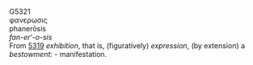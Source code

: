 <body>
  <p>G5321<br>  φανερωσις  <br> phanerōsis  <br><i>fan-er‘-o-sis </i><br>From <a href="g5319.htm">5319</a>  <i>exhibition</i>, that is, (figuratively) <i>expression</i>, (by extension) a <i>bestowment:</i> - manifestation.<br></p>
 </body>